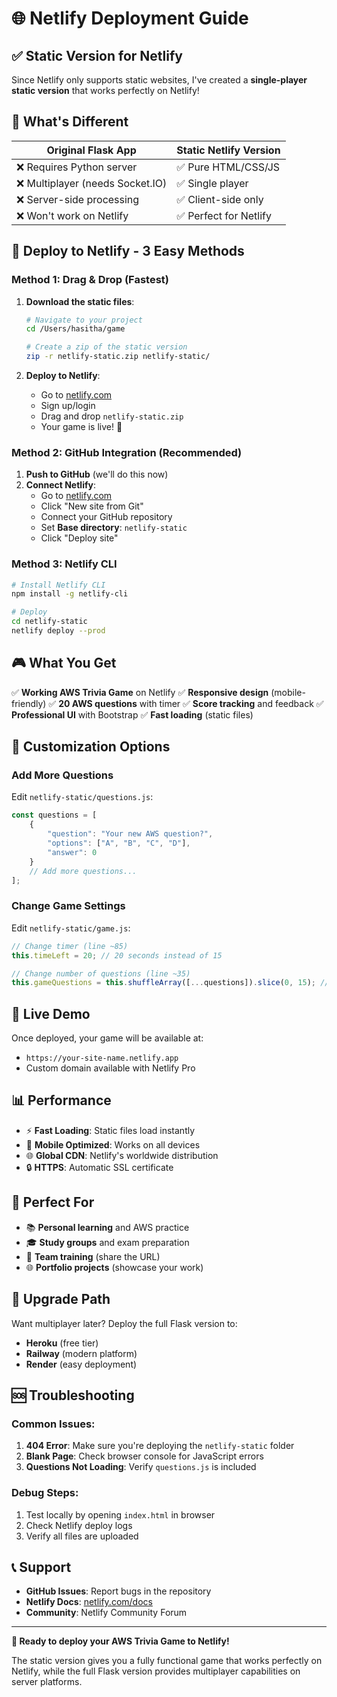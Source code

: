 # 🌐 Netlify Deployment Guide

## ✅ **Static Version for Netlify**

Since Netlify only supports static websites, I've created a **single-player static version** that works perfectly on Netlify!

## 📁 **What's Different**

| Original Flask App | Static Netlify Version |
|-------------------|------------------------|
| ❌ Requires Python server | ✅ Pure HTML/CSS/JS |
| ❌ Multiplayer (needs Socket.IO) | ✅ Single player |
| ❌ Server-side processing | ✅ Client-side only |
| ❌ Won't work on Netlify | ✅ Perfect for Netlify |

## 🚀 **Deploy to Netlify - 3 Easy Methods**

### **Method 1: Drag & Drop (Fastest)**

1. **Download the static files**:
   ```bash
   # Navigate to your project
   cd /Users/hasitha/game
   
   # Create a zip of the static version
   zip -r netlify-static.zip netlify-static/
   ```

2. **Deploy to Netlify**:
   - Go to [netlify.com](https://netlify.com)
   - Sign up/login
   - Drag and drop `netlify-static.zip`
   - Your game is live! 🎉

### **Method 2: GitHub Integration (Recommended)**

1. **Push to GitHub** (we'll do this now)
2. **Connect Netlify**:
   - Go to [netlify.com](https://netlify.com)
   - Click "New site from Git"
   - Connect your GitHub repository
   - Set **Base directory**: `netlify-static`
   - Click "Deploy site"

### **Method 3: Netlify CLI**

```bash
# Install Netlify CLI
npm install -g netlify-cli

# Deploy
cd netlify-static
netlify deploy --prod
```

## 🎮 **What You Get**

✅ **Working AWS Trivia Game** on Netlify
✅ **Responsive design** (mobile-friendly)
✅ **20 AWS questions** with timer
✅ **Score tracking** and feedback
✅ **Professional UI** with Bootstrap
✅ **Fast loading** (static files)

## 🔧 **Customization Options**

### **Add More Questions**
Edit `netlify-static/questions.js`:
```javascript
const questions = [
    {
        "question": "Your new AWS question?",
        "options": ["A", "B", "C", "D"],
        "answer": 0
    }
    // Add more questions...
];
```

### **Change Game Settings**
Edit `netlify-static/game.js`:
```javascript
// Change timer (line ~85)
this.timeLeft = 20; // 20 seconds instead of 15

// Change number of questions (line ~35)
this.gameQuestions = this.shuffleArray([...questions]).slice(0, 15); // 15 instead of 10
```

## 🌟 **Live Demo**

Once deployed, your game will be available at:
- `https://your-site-name.netlify.app`
- Custom domain available with Netlify Pro

## 📊 **Performance**

- ⚡ **Fast Loading**: Static files load instantly
- 📱 **Mobile Optimized**: Works on all devices
- 🌐 **Global CDN**: Netlify's worldwide distribution
- 🔒 **HTTPS**: Automatic SSL certificate

## 🎯 **Perfect For**

- 📚 **Personal learning** and AWS practice
- 🎓 **Study groups** and exam preparation
- 🏢 **Team training** (share the URL)
- 🌐 **Portfolio projects** (showcase your work)

## 🔄 **Upgrade Path**

Want multiplayer later? Deploy the full Flask version to:
- **Heroku** (free tier)
- **Railway** (modern platform)
- **Render** (easy deployment)

## 🆘 **Troubleshooting**

### **Common Issues**:

1. **404 Error**: Make sure you're deploying the `netlify-static` folder
2. **Blank Page**: Check browser console for JavaScript errors
3. **Questions Not Loading**: Verify `questions.js` is included

### **Debug Steps**:
1. Test locally by opening `index.html` in browser
2. Check Netlify deploy logs
3. Verify all files are uploaded

## 📞 **Support**

- **GitHub Issues**: Report bugs in the repository
- **Netlify Docs**: [netlify.com/docs](https://docs.netlify.com)
- **Community**: Netlify Community Forum

---

**🎉 Ready to deploy your AWS Trivia Game to Netlify!**

The static version gives you a fully functional game that works perfectly on Netlify, while the full Flask version provides multiplayer capabilities on server platforms.
